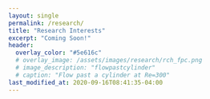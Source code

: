 ```yaml
---
layout: single
permalink: /research/
title: "Research Interests"
excerpt: "Coming Soon!"
header:
  overlay_color: "#5e616c"
  # overlay_image: /assets/images/research/rch_fpc.png
  # image_description: "flowpastcylinder"
  # caption: "Flow past a cylinder at Re=300"
last_modified_at: 2020-09-16T08:41:35-04:00
---
```


